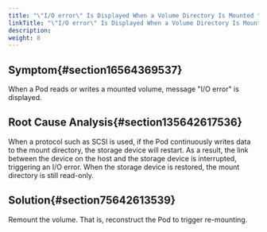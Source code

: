 ```yaml
---
title: "\"I/O error\" Is Displayed When a Volume Directory Is Mounted to a Pod"
linkTitle: "\"I/O error\" Is Displayed When a Volume Directory Is Mounted to a Pod"
description: 
weight: 8
---
```


## Symptom{#section16564369537}

When a Pod reads or writes a mounted volume, message "I/O error" is displayed.

## Root Cause Analysis{#section135642617536}

When a protocol such as SCSI is used, if the Pod continuously writes data to the mount directory, the storage device will restart. As a result, the link between the device on the host and the storage device is interrupted, triggering an I/O error. When the storage device is restored, the mount directory is still read-only.

## Solution{#section75642613539}

Remount the volume. That is, reconstruct the Pod to trigger re-mounting.

